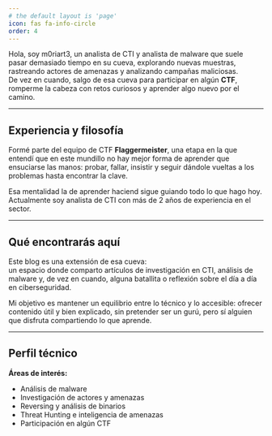 ```yaml
---
# the default layout is 'page'
icon: fas fa-info-circle
order: 4
---
```


Hola, soy m0riart3, un analista de CTI y analista de malware que suele pasar demasiado tiempo en su cueva, explorando nuevas muestras, rastreando actores de amenazas y analizando campañas maliciosas.  
De vez en cuando, salgo de esa cueva para participar en algún **CTF**, romperme la cabeza con retos curiosos y aprender algo nuevo por el camino.

---

##  Experiencia y filosofía

Formé parte del equipo de CTF **Flaggermeister**, una etapa en la que entendí que en este mundillo no hay mejor forma de aprender que ensuciarse las manos: probar, fallar, insistir y seguir dándole vueltas a los problemas hasta encontrar la clave.

Esa mentalidad la de aprender haciend sigue guiando todo lo que hago hoy. Actualmente soy analista de CTI con más de 2 años de experiencia en el sector.

---

##  Qué encontrarás aquí

Este blog es una extensión de esa cueva:  
un espacio donde comparto artículos de investigación en CTI, análisis de malware y, de vez en cuando, alguna batallita o reflexión sobre el día a día en ciberseguridad.  

Mi objetivo es mantener un equilibrio entre lo técnico y lo accesible: ofrecer contenido útil y bien explicado, sin pretender ser un gurú, pero sí alguien que disfruta compartiendo lo que aprende.

---

##  Perfil técnico

**Áreas de interés:**
- Análisis de malware   
- Investigación de actores y amenazas  
- Reversing y análisis de binarios  
- Threat Hunting e inteligencia de amenazas  
- Participación en algún CTF  

